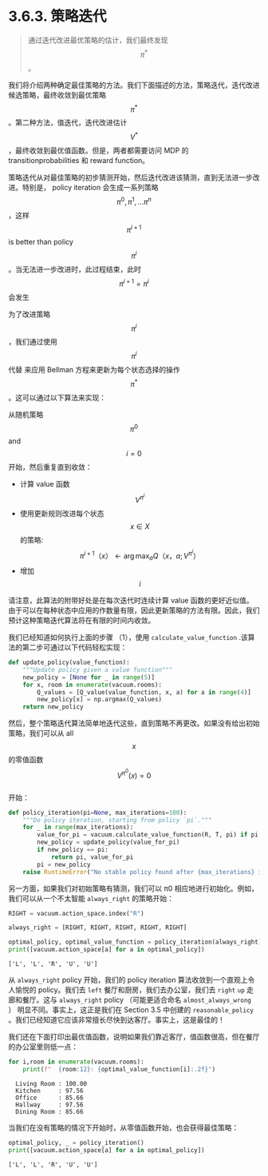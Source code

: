 # 3.6.3. 策略迭代

> 通过迭代改进最优策略的估计，我们最终发现$$\pi^*$$> 。

我们将介绍两种确定最佳策略的方法。我们下面描述的方法，策略迭代，迭代改进候选策略，最终收敛到最优策略$$\pi^*$$。第二种方法，值迭代，迭代改进估计$$V^*$$，最终收敛到最优值函数。但是，两者都需要访问 MDP 的 transitionprobabilities 和 reward function。

策略迭代从对最佳策略的初步猜测开始，然后迭代改进该猜测，直到无法进一步改进。特别是， policy iteration 会生成一系列策略 $$\pi^0,\pi^1,\dots \pi^n$$，这样$$\pi^{i+1}$$is better than policy $$\pi^i$$。当无法进一步改进时，此过程结束，此时$$\pi^{i+1}=\pi^i$$会发生

为了改进策略$$\pi^i$$，我们通过使用$$\pi^i$$代替 来应用 Bellman 方程来更新为每个状态选择的操作$$\pi^*$$。这可以通过以下算法来实现：

从随机策略$$\pi^0$$and$$i=0$$开始，然后重复直到收敛：

* 计算 value 函数$$V^{\pi^i}$$
* 使用更新规则改进每个状态$$x \in X$$  的策略:$$\begin{equation} \pi^{i+1}（x） \leftarrow\arg \max_a Q（x，a;V^{\pi^i}） \end{equation}$$
* 增加$$i$$

请注意，此算法的附带好处是在每次迭代时连续计算 value 函数的更好近似值。由于可以在每种状态中应用的作数量有限，因此更新策略的方法有限。因此，我们预计这种策略迭代算法将在有限的时间内收敛。

我们已经知道如何执行上面的步骤 （1），使用 `calculate_value_function` .该算法的第二步可通过以下代码轻松实现：

```python
def update_policy(value_function):
    """Update policy given a value function"""
    new_policy = [None for _ in range(5)]
    for x, room in enumerate(vacuum.rooms):
        Q_values = [Q_value(value_function, x, a) for a in range(4)]
        new_policy[x] = np.argmax(Q_values)
    return new_policy
```

然后，整个策略迭代算法简单地迭代这些，直到策略不再更改。如果没有给出初始策略，我们可以从 all $$x$$的零值函数$$V^{\pi^0}(x)=0$$\
开始：

```python
def policy_iteration(pi=None, max_iterations=100):
    """Do policy iteration, starting from policy `pi`."""
    for _ in range(max_iterations):
        value_for_pi = vacuum.calculate_value_function(R, T, pi) if pi is not None else np.zeros((5,))
        new_policy = update_policy(value_for_pi)
        if new_policy == pi:
            return pi, value_for_pi
        pi = new_policy
    raise RuntimeError("No stable policy found after {max_iterations} iterations")
```

另一方面，如果我们对初始策略有猜测，我们可以 π0 相应地进行初始化。例如，我们可以从一个不太智能 `always_right` 的策略开始：

```python
RIGHT = vacuum.action_space.index("R")

always_right = [RIGHT, RIGHT, RIGHT, RIGHT, RIGHT]
```

```python
optimal_policy, optimal_value_function = policy_iteration(always_right)
print([vacuum.action_space[a] for a in optimal_policy])
```

```
['L', 'L', 'R', 'U', 'U']
```

从 `always_right` policy 开始，我们的 policy iteration 算法收敛到一个直观上令人愉悦的 policy。我们去 `left` 餐厅和厨房，我们去办公室，我们去 `right` `up` 走廊和餐厅。这与 `always_right` policy （可能更适合命名 `almost_always_wrong` ） 明显不同。事实上，这正是我们在 Section 3.5 中创建的 `reasonable_policy` 。我们已经知道它应该非常擅长尽快到达客厅。事实上，这是最佳的！

我们还在下面打印出最优值函数，说明如果我们靠近客厅，值函数很高，但在餐厅的办公室里则低一点：

```python
for i,room in enumerate(vacuum.rooms):
    print(f"  {room:12}: {optimal_value_function[i]:.2f}")
```

```
  Living Room : 100.00
  Kitchen     : 97.56
  Office      : 85.66
  Hallway     : 97.56
  Dining Room : 85.66
```

当我们在没有策略的情况下开始时，从零值函数开始，也会获得最佳策略：

```python
optimal_policy, _ = policy_iteration()
print([vacuum.action_space[a] for a in optimal_policy])
```

```
['L', 'L', 'R', 'U', 'U']
```
